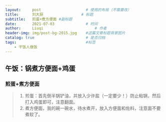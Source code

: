 ```yaml
---
layout:     post   				    # 使用的布局（不需要改）
title:      刘大厨 				# 标题 
subtitle:   煎蛋+煮方便面 #副标题
date:       2021-07-03 				# 时间
author:     Liuqi 						# 作者
header-img: img/post-bg-2015.jpg 	#这篇文章标题背景图片 
catalog: true 						# 是否归档
tags:								#标签
    - 干饭人做饭
---
```


## 午饭：锅煮方便面+鸡蛋

### 煎蛋+煮方便面

> 1. 煎蛋：首先倒半锅铲油，并放入少许盐（一定要少！）防止粘锅，然后打入鸡蛋即可，注意翻面。
> 2. 煮方便面，我的碗一碗水，待水煮开，放入方便面和佐料，注意面不要煮软了。

